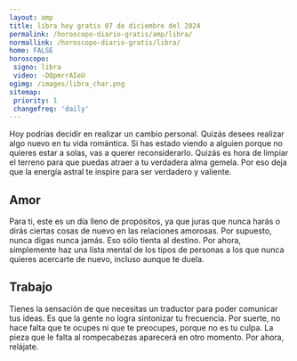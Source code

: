 ```yaml
---
layout: amp
title: libra hoy gratis 07 de diciembre del 2024 
permalink: /horoscopo-diario-gratis/amp/libra/
normallink: /horoscopo-diario-gratis/libra/
home: FALSE
horoscopo:
 signo: libra
 video: -DQpmrrAIeU
ogimg: /images/libra_char.png
sitemap:
 priority: 1
 changefreq: 'daily'
---
```



Hoy podrías decidir en realizar un cambio personal. Quizás desees realizar algo nuevo en tu vida romántica. Si has estado viendo a alguien porque no quieres estar a solas, vas a querer reconsiderarlo. Quizás es hora de limpiar el terreno para que puedas atraer a tu verdadera alma gemela. Por eso deja que la energía astral te inspire para ser verdadero y valiente.

## Amor

Para ti, este es un día lleno de propósitos, ya que juras que nunca harás o dirás ciertas cosas de nuevo en las relaciones amorosas. Por supuesto, nunca digas nunca jamás. Eso sólo tienta al destino. Por ahora, simplemente haz una lista mental de los tipos de personas a los que nunca quieres acercarte de nuevo, incluso aunque te duela.

## Trabajo

Tienes la sensación de que necesitas un traductor para poder comunicar tus ideas. Es que la gente no logra sintonizar tu frecuencia. Por suerte, no hace falta que te ocupes ni que te preocupes, porque no es tu culpa. La pieza que le falta al rompecabezas aparecerá en otro momento. Por ahora, relájate.